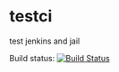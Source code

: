 testci
======

test jenkins and jail

Build status: [![Build Status](http://lwbsd.cs.nctu.edu.tw:8180/jenkins/buildStatus/icon?job=lwhsu_testci)](http://lwbsd.cs.nctu.edu.tw:8180/jenkins/job/lwhsu_testci/)
